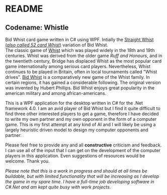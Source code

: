 # README

## Codename: Whistle
Bid Whist card game written in C# using WPF.  Intially the 
[Straight Whist (_also called 52 card Whist_)](http://www.pagat.com/boston/bidwhist.html#52) variation of Bid Whist.  
The classic game of [Whist](http://www.pagat.com/whist/whist.html) which was played widely in the 18th and 19th centuries. Whist was derived from the older game 
_Ruff and Honours_, and in the twentieth century, Bridge has displaced Whist as the most popular card game internationally 
among serious card players. Nevertheless, Whist continues to be played in Britain, often in local tournaments called 
"Whist drives". 
[Bid Whist](http://www.bicyclecards.ca/game-rules/bid-whist/200.php?page_id=32) is a comparatively new game of the Whist family. In certain regions, it has gained a considerable following. 
The original version was invented by Hubert Phillips.  Bid Whist enjoys great popularity in the american military and among
african-americans.

This is a WPF application for the desktop written in C# for the .Net framework 4.0.  I am an avid player of
Bid Whist but I find it quite difficult to find three other interested players to get a game, therefore I have
decided to write my own partner and my own opponent in the form of a computer game.  This is my first attempt 
at any kind of AI and I will likely be using a largely heuristic driven model to design my computer opponents
and partner.

Please feel free to provide any and all **constructive** criticism and feedback.  I can use all of the input that
I can get on the development of the computer players in this application.  Even suggestions of resources would
be welcome.  Thank you.

_Please note that this is a work in progress and should at all times be buildable, but with limited functionality
that will be increasing as I develop the game in my spare time.  I have a full-time job developing software in C#.Net
and am kept quite busy with work projects._
